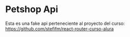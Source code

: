 # Petshop Api

Esta es una fake api perteneciente al proyecto del curso: https://github.com/stefifm/react-router-curso-alura